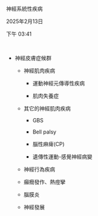 神經系統性疾病

2025年2月13日

下午 03:41

 

- 神經皮膚症候群

  - 神經肌肉疾病

    - 運動神經元傳導性疾病

    - 肌肉失養症

  - 其它的神經肌肉疾病

    - GBS

    - Bell palsy

    - 腦性麻痺(CP)

    - 遺傳性運動-感覺神經病變

  - 神經行為疾病

  - 癲癇發作、熱痙攣

  - 腦膜炎

  - 神經發展
